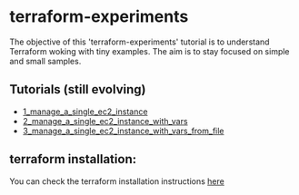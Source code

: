 # terraform-experiments
The objective of this 'terraform-experiments' tutorial is to understand Terraform woking with tiny examples. The aim is to stay focused on simple and small samples.

## Tutorials (still evolving)
* [1_manage_a_single_ec2_instance](https://github.com/Aditya-Amgaonkar/terraform-experiments/tree/main/1_manage_a_single_ec2_instance)
* [2_manage_a_single_ec2_instance_with_vars](https://github.com/Aditya-Amgaonkar/terraform-experiments/tree/main/2_manage_a_single_ec2_instance_with_vars)
* [3_manage_a_single_ec2_instance_with_vars_from_file](https://github.com/Aditya-Amgaonkar/terraform-experiments/tree/main/3_manage_a_single_ec2_instance_with_vars_from_file)

## terraform installation:
You can check the terraform installation instructions [here](https://learn.hashicorp.com/tutorials/terraform/install-cli)
